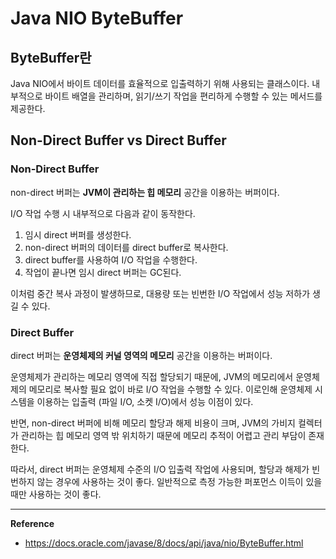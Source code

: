 # Java NIO ByteBuffer

## ByteBuffer란
Java NIO에서 바이트 데이터를 효율적으로 입출력하기 위해 사용되는 클래스이다.
내부적으로 바이트 배열을 관리하며, 읽기/쓰기 작업을 편리하게 수행할 수 있는 메서드를 제공한다.

## Non-Direct Buffer vs Direct Buffer
### Non-Direct Buffer
non-direct 버퍼는 **JVM이 관리하는 힙 메모리** 공간을 이용하는 버퍼이다.

I/O 작업 수행 시 내부적으로 다음과 같이 동작한다.
1. 임시 direct 버퍼를 생성한다.
2. non-direct 버퍼의 데이터를 direct buffer로 복사한다.
3. direct buffer를 사용하여 I/O 작업을 수행한다.
4. 작업이 끝나면 임시 direct 버퍼는 GC된다.

이처럼 중간 복사 과정이 발생하므로, 대용량 또는 빈번한 I/O 작업에서 성능 저하가 생길 수 있다.

### Direct Buffer
direct 버퍼는 **운영체제의 커널 영역의 메모리** 공간을 이용하는 버퍼이다.

운영체제가 관리하는 메모리 영역에 직접 할당되기 때문에,
JVM의 메모리에서 운영체제의 메모리로 복사할 필요 없이 바로 I/O 작업을 수행할 수 있다.
이로인해 운영체제 시스템을 이용하는 입출력 (파일 I/O, 소켓 I/O)에서 성능 이점이 있다.

반면, non-direct 버퍼에 비해 메모리 할당과 해제 비용이 크며, JVM의 가비지 컬렉터가 관리하는 힙 메모리 영역 밖 위치하기 때문에 메모리 추적이 어렵고 관리 부담이 존재한다.

따라서, direct 버퍼는 운영체제 수준의 I/O 입출력 작업에 사용되며, 할당과 해제가 빈번하지 않는 경우에 사용하는 것이 좋다.
일반적으로 측정 가능한 퍼포먼스 이득이 있을 때만 사용하는 것이 좋다.

---
**Reference**
- https://docs.oracle.com/javase/8/docs/api/java/nio/ByteBuffer.html
